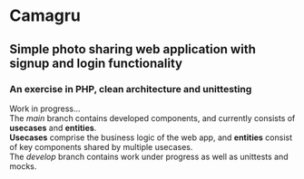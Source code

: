 # Camagru

## Simple photo sharing web application with signup and login functionality  
### An exercise in PHP, clean architecture and unittesting 

Work in progress...  
The *main* branch contains developed components, and currently consists of __usecases__ and __entities__.  
__Usecases__ comprise the business logic of the web app, and __entities__ consist of key components shared by multiple usecases.  
The *develop* branch contains work under progress as well as unittests and mocks. 
